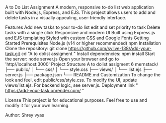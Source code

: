 A to Do List Assignment
A modern, responsive to-do list web application built with Node.js, Express, and EJS. This project allows users to add and delete tasks in a visually appealing, user-friendly interface.

Features
Add new tasks to your to-do list
edit and set priority to task 
Delete tasks with a single click
Responsive and modern UI
Built using Express.js and EJS templating
Styled with custom CSS and Google Fonts
Getting Started
Prerequisites
Node.js (v14 or higher recommended)
npm
Installation
Clone the repository:
git clone https://github.com/svlive-138/Add-your-task.git
cd "A to dolist assigment "
Install dependencies:
npm install
Start the server:
node server.js
Open your browser and go to 'http//localhost:3000'
Project Structure
A to dolist assigment 6 mernstack/
├── public/
│   └── css/
│       └── style.css
├── views/
│   └── list.ejs
├── server.js
├── package.json
└── README.md
Customization
To change the look and feel, edit public/css/style.css.
To modify the UI, update views/list.ejs.
For backend logic, see server.js.
Deployment link
" https://add-your-task.onrender.com/ "

License
This project is for educational purposes. Feel free to use and modify it for your own learning.

Author: Shrey vyas
